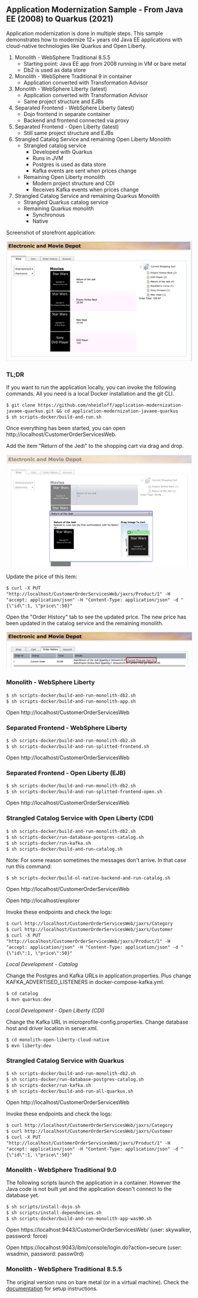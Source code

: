 ## Application Modernization Sample - From Java EE (2008) to Quarkus (2021)

Application modernization is done in multiple steps. This sample demonstrates how to modernize 12+ years old Java EE applications with cloud-native technologies like Quarkus and Open Liberty.

1. Monolith - WebSphere Traditional 8.5.5
    - Starting point: Java EE app from 2008 running in VM or bare metal
    - Db2 is used as data store
2. Monolith - WebSphere Traditional 9 in container
    - Application converted with Transformation Advisor
3. Monolith - WebSphere Liberty (latest)
    - Application converted with Transformation Advisor
    - Same project structure and EJBs
4. Separated Frontend - WebSphere Liberty (latest)
    - Dojo frontend in separate container
    - Backend and frontend connected via proxy
5. Separated Frontend - Open Liberty (latest)
    - Still same project structure and EJBs
6. Strangled Catalog Service and remaining Open Liberty Monolith
    - Strangled catalog service
        - Developed with Quarkus
        - Runs in JVM
        - Postgres is used as data store
        - Kafka events are sent when prices change
    - Remaining Open Liberty monolith
        - Modern project structure and CDI
        - Receives Kafka events when prices change
7. Strangled Catalog Service and remaining Quarkus Monolith
    - Strangled Quarkus catalog service 
    - Remaining Quarkus monolith
        - Synchronous
        - Native

Screenshot of storefront application:

<kbd><img src="documentation/storefront-shop.png" /></kbd>


### TL;DR

If you want to run the application locally, you can invoke the following commands. All you need is a local Docker installation and the git CLI.

```
$ git clone https://github.com/nheidloff/application-modernization-javaee-quarkus.git && cd application-modernization-javaee-quarkus
$ sh scripts-docker/build-and-run.sh
```

Once everything has been started, you can open http://localhost/CustomerOrderServicesWeb.

Add the item "Return of the Jedi" to the shopping cart via drag and drop.

<kbd><img src="documentation/storefront-add-item.png" /></kbd>

Update the price of this item:

```
$ curl -X PUT "http://localhost/CustomerOrderServicesWeb/jaxrs/Product/1" -H "accept: application/json" -H "Content-Type: application/json" -d "{\"id\":1, \"price\":50}"
```

Open the "Order History" tab to see the updated price. The new price has been updated in the catalog service and the remaining monolith.

<kbd><img src="documentation/storefront-new-price.png" /></kbd>


### Monolith - WebSphere Liberty

```
$ sh scripts-docker/build-and-run-monolith-db2.sh
$ sh scripts-docker/build-and-run-monolith-app.sh
```

Open http://localhost/CustomerOrderServicesWeb


### Separated Frontend - WebSphere Liberty

```
$ sh scripts-docker/build-and-run-monolith-db2.sh
$ sh scripts-docker/build-and-run-splitted-frontend.sh
```

Open http://localhost/CustomerOrderServicesWeb


### Separated Frontend - Open Liberty (EJB)

```
$ sh scripts-docker/build-and-run-monolith-db2.sh
$ sh scripts-docker/build-and-run-splitted-frontend-open.sh
```

Open http://localhost/CustomerOrderServicesWeb


### Strangled Catalog Service with Open Liberty (CDI)

```
$ sh scripts-docker/build-and-run-monolith-db2.sh
$ sh scripts-docker/run-database-postgres-catalog.sh
$ sh scripts-docker/run-kafka.sh
$ sh scripts-docker/build-and-run-catalog.sh
```

Note: For some reason sometimes the messages don't arrive. In that case run this command:

```
$ sh scripts-docker/build-ol-native-backend-and-run-catalog.sh
```

Open http://localhost/CustomerOrderServicesWeb

Open http://localhost/explorer

Invoke these endpoints and check the logs:

```
$ curl http://localhost/CustomerOrderServicesWeb/jaxrs/Category
$ curl http://localhost/CustomerOrderServicesWeb/jaxrs/Customer
$ curl -X PUT "http://localhost/CustomerOrderServicesWeb/jaxrs/Product/1" -H "accept: application/json" -H "Content-Type: application/json" -d "{\"id\":1, \"price\":50}"
```

*Local Development - Catalog*

Change the Postgres and Kafka URLs in application.properties. Plus change KAFKA_ADVERTISED_LISTENERS in docker-compose-kafka.yml.

```
$ cd catalog
$ mvn quarkus:dev
```

*Local Development - Open Liberty (CDI)*

Change the Kafka URL in microprofile-config.properties. Change database host and driver location in server.xml.

```
$ cd monolith-open-liberty-cloud-native
$ mvn liberty:dev
```


### Strangled Catalog Service with Quarkus

```
$ sh scripts-docker/build-and-run-monolith-db2.sh
$ sh scripts-docker/run-database-postgres-catalog.sh
$ sh scripts-docker/run-kafka.sh
$ sh scripts-docker/build-and-run-all-quarkus.sh
```

Open http://localhost/CustomerOrderServicesWeb

Invoke these endpoints and check the logs:

```
$ curl http://localhost/CustomerOrderServicesWeb/jaxrs/Category
$ curl http://localhost/CustomerOrderServicesWeb/jaxrs/Customer
$ curl -X PUT "http://localhost/CustomerOrderServicesWeb/jaxrs/Product/1" -H "accept: application/json" -H "Content-Type: application/json" -d "{\"id\":1, \"price\":50}"
```


### Monolith - WebSphere Traditional 9.0

The following scripts launch the application in a container. However the Java code is not built yet and the application doesn't connect to the database yet.

```
$ sh scripts/install-dojo.sh
$ sh scripts/install-dependencies.sh
$ sh scripts-docker/build-and-run-monolith-app-was90.sh
```

Open https://localhost:9443/CustomerOrderServicesWeb/ (user: skywalker, password: force)

Open https://localhost:9043/ibm/console/login.do?action=secure (user: wsadmin, password: passw0rd)


### Monolith - WebSphere Traditional 8.5.5

The original version runs on bare metal (or in a virtual machine). Check the [documentation](monolith-websphere-855/README.md) for setup instructions.
